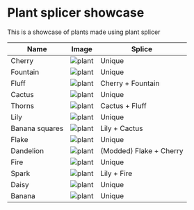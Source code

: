 # Plant splicer showcase
This is a showcase of plants made using plant splicer

|Name|Image|Splice|
---|---|---
Cherry | ![plant](https://github.com/Wurnace/plant_splicer/assets/122387227/30f4dd32-8071-4f78-b3ba-5a0b05e3e808)|Unique
Fountain | ![plant](https://github.com/Wurnace/plant_splicer/assets/122387227/f8e29fe8-849a-4769-89c4-521a706539d9)|Unique
Fluff |![plant](https://github.com/Wurnace/plant_splicer/assets/122387227/635747e4-2001-4380-b997-b90f50853178)|Cherry + Fountain
Cactus |![plant](https://github.com/Wurnace/plant_splicer/assets/122387227/48a7daa0-33a5-462b-9537-462e989120bf)|Unique
Thorns |![plant](https://github.com/Wurnace/plant_splicer/assets/122387227/68f4fd79-be9b-40a8-8284-8c214c82d664)|Cactus + Fluff
Lily |![plant](https://github.com/Wurnace/plant_splicer/assets/122387227/48ee87ad-07bc-4ce5-895e-5faed5e94db2)|Unique
Banana squares |![plant](https://github.com/Wurnace/plant_splicer/assets/122387227/cfdaaf30-0b69-4fb2-b0d6-8f29a7f252ea)| Lily + Cactus
Flake |![plant](https://github.com/Wurnace/plant_splicer/assets/122387227/d21e47ce-67c8-4621-a336-d7627ca62811)| Unique
Dandelion |![plant](https://github.com/Wurnace/plant_splicer/assets/122387227/eaa9719f-1750-4305-bd55-6df7d1f3c6a4)| (Modded) Flake + Cherry
Fire |![plant](https://github.com/Wurnace/plant_splicer/assets/122387227/aac81a63-d509-4903-a77a-5c4952355e5b)| Unique
Spark |![plant](https://github.com/Wurnace/plant_splicer/assets/122387227/eebfb10a-f667-4dd4-bc8d-fe708d3d0a6f)| Lily + Fire
Daisy |![plant](https://github.com/Wurnace/plant_splicer/assets/122387227/76f8abb6-04c1-4c5a-89af-47b935628297)| Unique
Banana |![plant](https://github.com/Wurnace/plant_splicer/assets/122387227/06d6efc7-a358-418f-a31c-81e3eea3207f)| Unique








